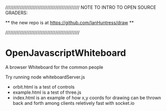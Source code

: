 //////////////////////////////////////////////
NOTE TO INTRO TO OPEN SOURCE GRADERS:

** the new repo is at https://github.com/IanHuntress/draw **

//////////////////////////////////////////////


# OpenJavascriptWhiteboard
A browser Whiteboard for the common people

Try running node whiteboardServer.js

+ orbit.html is a test of controls
+ example.html is a test of three.js
+ index.html is an example of how x,y coords for drawing can be thrown back and forth among clients reletively fast with socket.io

